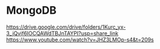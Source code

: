# MongoDB
https://drive.google.com/drive/folders/1Kurc_yx-3_jQvjf6IOCQAWdTBJnTAYPI?usp=share_link
https://www.youtube.com/watch?v=JHZ3LMOp-s4&t=209s
